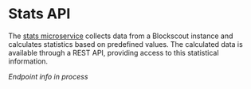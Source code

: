 # Stats API

The [stats microservice](https://github.com/blockscout/blockscout-rs/tree/main/stats) collects data from a Blockscout instance and calculates statistics based on predefined values. The calculated data is available through a REST API, providing access to this statistical information.&#x20;

_Endpoint info in process_


